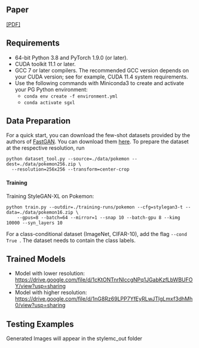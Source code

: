 ## Paper ##
[[PDF]](https://arxiv.org/abs/2202.00273)

## Requirements ##
- 64-bit Python 3.8 and PyTorch 1.9.0 (or later). 
- CUDA toolkit 11.1 or later.
- GCC 7 or later compilers. The recommended GCC version depends on your CUDA version; see for example, CUDA 11.4 system requirements.
- Use the following commands with Miniconda3 to create and activate your PG Python environment:
  - ```conda env create -f environment.yml```
  - ```conda activate sgxl```
  
## Data Preparation ##
For a quick start, you can download the few-shot datasets provided by the authors of [FastGAN](https://github.com/odegeasslbc/FastGAN-pytorch). You can download them [here](https://drive.google.com/file/d/1aAJCZbXNHyraJ6Mi13dSbe7pTyfPXha0/view). To prepare the dataset at the respective resolution, run
```
python dataset_tool.py --source=./data/pokemon --dest=./data/pokemon256.zip \
  --resolution=256x256 --transform=center-crop
```
#### Training

Training StyleGAN-XL on Pokemon:

```
python train.py --outdir=./training-runs/pokemon --cfg=stylegan3-t --data=./data/pokemon16.zip \
    --gpus=8 --batch=64 --mirror=1 --snap 10 --batch-gpu 8 --kimg 10000 --syn_layers 10
```

For a class-conditional dataset (ImageNet, CIFAR-10), add the flag ```--cond True ```. The dataset needs to contain the class labels.



## Trained Models ##
- Model with lower resolution: https://drive.google.com/file/d/1cKtONTnrNlccgNPq1JGabKzfLbWBUFOY/view?usp=sharing
- Model with higher resolution: https://drive.google.com/file/d/1nG8Rz69LPP7YfEyRLwJTlgLmxf3dhMh0/view?usp=sharing

## Testing Examples ##
Generated Images will appear in the stylemc_out folder
